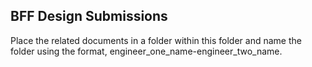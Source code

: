 ## BFF Design Submissions

Place the related documents in a folder within this folder and name the folder using the format, engineer_one_name-engineer_two_name.
